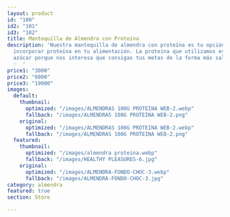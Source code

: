 ```yaml
---
layout: product
id: "100"
id2: "101"
id3: "102"
title: Mantequilla de Almendra con Proteína
description: 'Nuestra mantequilla de almendra con proteína es tu opción si buscas
  incorporar proteína en tu alimentación. La proteína que utilizamos es vegana y sin
  azúcar porque nos interesa que consigas tus metas de la forma más saludable posible
  ♡  '
price1: "3000"
price2: "6000"
price3: "19000"
images:
  default:
    thumbnail:
      optimized: "/images/ALMENDRAS 100G PROTEINA WEB-2.webp"
      fallback: "/images/ALMENDRAS 100G PROTEINA WEB-2.png"
    original:
      optimized: "/images/ALMENDRAS 100G PROTEINA WEB-2.webp"
      fallback: "/images/ALMENDRAS 100G PROTEINA WEB-2.png"
  featured:
    thumbnail:
      optimized: "/images/almendra proteina.webp"
      fallback: "/images/HEALTHY PLEASURES-6.jpg"
    original:
      optimized: "/images/ALMENDRA-FONDO-CHOC-3.webp"
      fallback: "/images/ALMENDRA-FONDO-CHOC-3.jpg"
category: almendra
featured: true
section: Store

---
```

